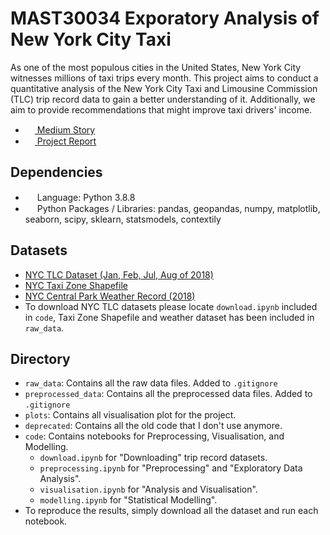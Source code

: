  # MAST30034 Exporatory Analysis of New York City Taxi

As one of the most populous cities in the United States, New York City witnesses millions of taxi trips every month. This project aims to conduct a quantitative analysis of the New York City Taxi and Limousine Commission (TLC) trip record data to gain a better understanding of it. Additionally, we aim to provide recommendations that might improve taxi drivers' income.

 * <img src="https://iconape.com/wp-content/files/ik/11613/png/medium.png" width="15" height="15"/><a href="https://medium.com/@haonanzhong/new-york-city-taxi-data-analysis-286e08b174a1"> Medium Story</a>
 * <img src="https://iconape.com/wp-content/files/ro/51720/png/dropbox-paper.png" width="15" height="15"/><a href="https://github.com/greysonchung/New-York-Taxi-Data-Analysis/blob/main/Project%201%20Report.pdf"> Project Report</a>

 ## Dependencies
 - <img src="https://iconape.com/wp-content/files/zt/11663/png/python.png" width="15" height="15"/> Language: Python 3.8.8
 - <img src="https://iconape.com/wp-content/files/zt/11663/png/python.png" width="15" height="15"/> Python Packages / Libraries: pandas, geopandas, numpy, matplotlib, seaborn, scipy, sklearn, statsmodels, contextily

 ## Datasets
 - [NYC TLC Dataset (Jan, Feb, Jul, Aug of 2018)](https://www1.nyc.gov/site/tlc/about/tlc-trip-record-data.page)
 - [NYC Taxi Zone Shapefile](https://www1.nyc.gov/site/tlc/about/tlc-trip-record-data.page)
 - [NYC Central Park Weather Record (2018)](https://www.ncdc.noaa.gov/cdo-web/datasets/GHCND/stations/GHCND:USW00094728/detail)
 - To download NYC TLC datasets please locate `download.ipynb` included in `code`, Taxi Zone Shapefile and weather dataset has been included in `raw_data`.

 ## Directory
 - `raw_data`: Contains all the raw data files. Added to `.gitignore`
 - `preprocessed_data`: Contains all the preprocessed data files. Added to `.gitignore`
 - `plots`: Contains all visualisation plot for the project.
 - `deprecated`: Contains all the old code that I don't use anymore.
 - `code`: Contains notebooks for Preprocessing, Visualisation, and Modelling.
    - `download.ipynb` for "Downloading" trip record datasets.
    - `preprocessing.ipynb` for "Preprocessing" and "Exploratory Data Analysis".
    - `visualisation.ipynb` for "Analysis and Visualisation".
    - `modelling.ipynb` for "Statistical Modelling".
 - To reproduce the results, simply download all the dataset and run each notebook.
